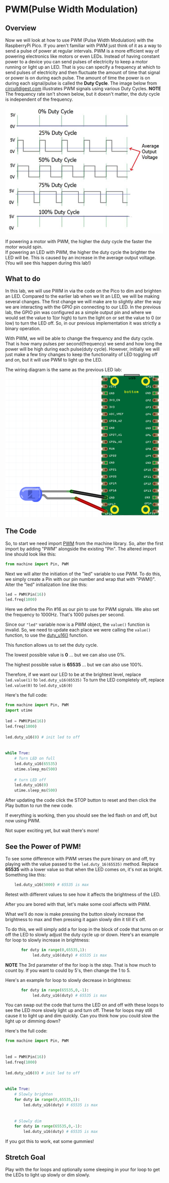 # PWM(Pulse Width Modulation)

## Overview

Now we will look at how to use PWM (Pulse Width Modulation) with the RaspberryPi Pico.  If you aren't familiar with PWM just think of it as a way to send a pulse of power at regular intervals.  PWM is a more efficient way of powering electronics like motors or even LEDs.  Instead of having constant power to a device you can send pulses of electricity to keep a motor running or light up an LED. That is you can specify a frequency at which to send pulses of electricity and then fluctuate the amount of time that signal or power is on during each pulse.  The amount of time the power is on during each signal/pulse is called the **Duty Cycle**.  The image below from [circuitdigest.com](https://circuitdigest.com/tutorial/what-is-pwm-pulse-width-modulation) illustrates PWM signals using various Duty Cycles. **NOTE** The frequency rate isn't shown below, but it doesn't matter, the duty cycle is independent of the frequency.

<img alt="PWM" src="/lessons/images/Pulse-Width-Modulation.jpg" width="500"/>


If powering a motor with PWM, the higher the duty cycle the faster the motor would spin.  
If powering an LED with PWM, the higher the duty cycle the brighter the LED will be.
This is caused by an increase in the average output voltage. (You will see this happen during this lab!)


 ## What to do

In this lab, we will use PWM in via the code on the Pico to dim and brighten an LED. Compared to the earlier lab when we lit an LED, we will be making several changes.
The first change we will make are to slightly alter the way we are interacting with the GPIO pin connecting to our LED. In the previous lab, the GPIO pin was configured as a simple output pin and where we would set the value to 1(or high) to turn the light on or set the value to 0 (or low) to turn the LED off.  So, in our previous implementation it was strictly a binary operation.

With PWM, we will be able to change the frequency and the duty cycle.  That is how many pulses per second(frequency) we send and how long the power will be high during each pulse(duty cycle).  However, initially we will just make a few tiny changes to keep the functionality of LED toggling off and on, but it will use PWM to light up the LED.

The wiring diagram is the same as the previous LED lab:
<img alt="Wiring Diagram" src="/lessons/images/simple_led2_bb.png" width="500"/>

## The Code

So, to start we need import [PWM](https://docs.micropython.org/en/latest/library/machine.PWM.html?highlight=pwm) from the machine library.  So, alter the first import by adding "PWM" alongside the existing "Pin".  The altered import line should look like this:  

```Python
from machine import Pin, PWM
```
Next we will alter the initiation of the "led" variable to use PWM.  To do this, we simply create a Pin with our pin number and wrap that with "PWM()".  
Alter the "led" initialization line like this:
```Python
led = PWM(Pin(16))
led.freq(1000)
```
Here we define the Pin #16 as our pin to use for PWM signals.  We also set the frequency to 1000Hz. That's 1000 pulses per second.  

Since our `"led"` variable now is a PWM object, the `value()` function is invalid.  So, we need to update each place we were calling the `value()` function, to use the [duty_u16()](https://docs.micropython.org/en/latest/library/machine.PWM.html?highlight=pwm#machine.PWM.duty_u16) function.  

This function allows us to set the duty cycle.  

The lowest possible value is **0** ... but we can also use 0%.

The highest possible value is **65535** ... but we can also use 100%. 

Therefore, if we want our LED to be at the brightest level, replace `led.value(1)` to `led.duty_u16(65535)` 
To turn the LED completely off, replace `led.value(0)` to `led.duty_u16(0)`

Here's the full code:

```Python
from machine import Pin, PWM
import utime

led = PWM(Pin(16))
led.freq(1000)

led.duty_u16(0) # init led to off


while True:
    # Turn LED on full
    led.duty_u16(65535) 
    utime.sleep_ms(500)
    
    # turn LED off
    led.duty_u16(0)
    utime.sleep_ms(500)

```
After updating the code click the STOP button to reset and then click the Play button to run the new code.

If everything is working, then you should see the led flash on and off, but now using PWM.

Not super exciting yet, but wait there's more!

## See the Power of PWM!

To see some difference with PWM verses the pure binary on and off, try playing with the value passed to the `led.duty_16(65535)` method.  Replace **65535** with a lower value so that when the LED comes on, it's not as bright.  Something like this:  
```Python
    led.duty_u16(5000) # 65535 is max
```

Retest with different values to see how it affects the brightness of the LED.

After you are bored with that, let's make some cool affects with PWM.

What we'll do now is make pressing the button slowly increase the brightness to max and then pressing it again slowly dim it till it's off.

To do this, we will simply add a for loop in the block of code that turns on or off the LED to slowly adjust the duty cycle up or down.  Here's an example for loop to slowly increase in brightness:

```Python
       for duty in range(0,65535,1):
            led.duty_u16(duty) # 65535 is max
```
**NOTE** The 3rd parameter of the for loop is the step.  That is how much to count by.  If you want to could by 5's, then change the 1 to 5.

Here's an example for loop to slowly decrease in brightness:

```Python
       for duty in range(65535,0,-1):
            led.duty_u16(duty) # 65535 is max
```

You can swap out the code that turns the LED on and off with these loops to see the LED more slowly light up and turn off.  These for loops may still cause it to light up and dim quickly.  Can you think how you could slow the light up or dimming down?

Here's the full code:

```Python
from machine import Pin, PWM


led = PWM(Pin(16))
led.freq(1000)

led.duty_u16(0) # init led to off


while True:
    # Slowly brighten
    for duty in range(0,65535,1):
        led.duty_u16(duty) # 65535 is max
        

    # Slowly dim
    for duty in range(65535,0,-1):
        led.duty_u16(duty) # 65535 is max

```

If you got this to work, eat some gummies!

## Stretch Goal

Play with the for loops and optionally some sleeping in your for loop to get the LEDs to light up slowly or dim slowly.

